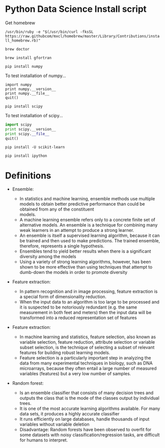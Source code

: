 Python Data Science Install script
===========================
Get homebrew

```/usr/bin/ruby -e "$(/usr/bin/curl -fksSL https://raw.githubcom/mxcl/homebrew/master/Library/Contributions/install_homebrew.rb)"```

```brew doctor```

```brew install gfortran```

```pip install numpy```

To test installation of numpy...
``` 
import numpy
print numpy.__version__
print numpy.__file__
quit()
```

```pip install scipy```  

To test installation of scipy...
```python
import scipy
print scipy.__version__
print scipy.__file__
quit()
```

```pip install -U scikit-learn```

```pip install ipython```

Definitions
===========================
* Ensemble: 
    * In statistics and machine learning, ensemble methods use multiple models to  obtain better predictive performance than could be obtained from any of the constituent  
    models.  
    * A machine learning ensemble refers only to a concrete finite set of alternative models. An ensemble is a technique for combining many weak learners in an attempt to produce a strong learner. 
    * An ensemble is itself a supervised learning algorithm, because it can be trained and then used to make predictions. The trained ensemble, therefore, represents a single hypothesis. 
    * Ensembles tend to yield better results when there is a significant diversity among the models
    * Using a variety of strong learning algorithms, however, has been shown to be more effective than using techniques that attempt to dumb-down the models in order to promote diversity

* Feature extraction: 
    * In pattern recognition and in image processing, feature extraction is a special form of dimensionality reduction.
    * When the input data to an algorithm is too large to be processed and it is suspected to be notoriously redundant (e.g. the same measurement in both feet and meters) then the input data will be transformed into a reduced representation set of features 

* Feature extraction:
    * In machine learning and statistics, feature selection, also known as variable selection, feature reduction, attribute selection or variable subset selection, is the technique of selecting a subset of relevant features for building robust learning models.
    * Feature selection is a particularly important step in analyzing the data from many experimental techniques in biology, such as DNA microarrays, because they often entail a large number of measured variables (features) but a very low number of samples.

* Random forest: 
    * Is an ensemble classifier that consists of many decision trees and outputs the class that is the mode of the classes output by individual trees.
    * It is one of the most accurate learning algorithms available. For many data sets, it produces a highly accurate classifier
    * It runs efficiently on large databases, handle thousands of input variables without variable deletion
    * Disadvantage: Random forests have been observed to overfit for some datasets with noisy classification/regression tasks, are difficult for humans to interpret.